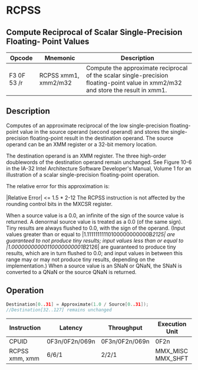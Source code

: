 # RCPSS
 
## Compute Reciprocal of Scalar Single-Precision Floating- Point Values
 
 
|Opcode|Mnemonic|Description|
|-|-|-|
|F3 0F 53 /r|RCPSS xmm1, xmm2/m32|Compute the approximate reciprocal of the scalar single-precision floating-point value in xmm2/m32 and store the result in xmm1.|
 
## Description
 
Computes of an approximate reciprocal of the low single-precision floating-point value in the source operand (second operand) and stores the single-precision floating-point result in the destination operand. The source operand can be an XMM register or a 32-bit memory location.
 
The destination operand is an XMM register. The three high-order doublewords of the destination operand remain unchanged. See Figure 10-6 in the IA-32 Intel Architecture Software Developer's Manual, Volume 1 for an illustration of a scalar single-precision floating-point operation.
 
The relative error for this approximation is:
 
|Relative Error| <= 1.5 * 2-12 The RCPSS instruction is not affected by the rounding control bits in the MXCSR register.
 
When a source value is a 0.0, an infinite of the sign of the source value is returned. A denormal source value is treated as a 0.0 (of the same sign). Tiny results are always flushed to 0.0, with the sign of the operand. (Input values greater than or equal to |1.11111111110100000000000B*2125| are guaranteed to not produce tiny results; input values less than or equal to |1.00000000000110000000001B*2126| are guaranteed to produce tiny results, which are in turn flushed to 0.0; and input values in between this range may or may not produce tiny results, depending on the implementation.) When a source value is an SNaN or QNaN, the SNaN is converted to a QNaN or the source QNaN is returned.
 
 
## Operation
 
```c
Destination[0..31] = Approximate(1.0 / Source[0..31]);
//Destination[32..127] remains unchanged

```
 
 
|Instruction|Latency|Throughput|Execution Unit|
|-|-|-|-|
|CPUID|0F3n/0F2n/069n|0F3n/0F2n/069n|0F2n|
|RCPSS xmm, xmm|6/6/1|2/2/1|MMX_MISC MMX_SHFT|
